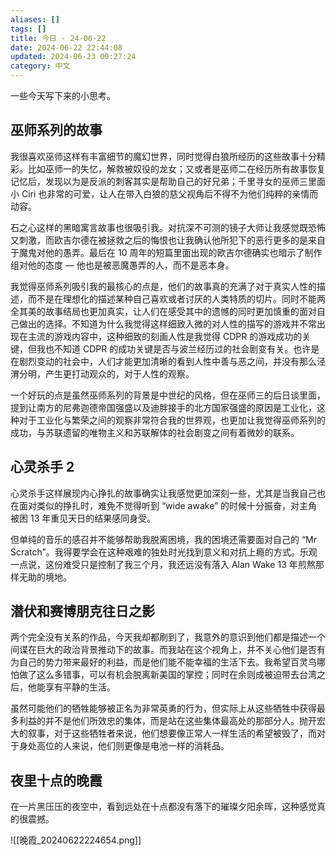 ```yaml
---
aliases: []
tags: []
title: 今日 - 24-06-22
date: 2024-06-22 22:44:08
updated: 2024-06-23 00:27:24
category: 中文
---
```

一些今天写下来的小思考。

## 巫师系列的故事

我很喜欢巫师这样有丰富细节的魔幻世界，同时觉得白狼所经历的这些故事十分精彩。比如巫师一的失忆，解救被奴役的龙女；又或者是巫师二在经历所有故事恢复记忆后，发现以为是反派的刺客其实是帮助自己的好兄弟；千里寻女的巫师三里面小 Ciri 也非常的可爱，让人在带入白狼的慈父视角后不得不为他们纯粹的亲情而动容。

石之心这样的黑暗寓言故事也很吸引我。对抗深不可测的镜子大师让我感觉既恐怖又刺激，而欧吉尔德在被拯救之后的悔恨也让我确认他所犯下的恶行更多的是来自于魔鬼对他的愚弄。最后在 10 周年的短篇里面出现的欧吉尔德确实也暗示了制作组对他的态度 — 他也是被恶魔愚弄的人，而不是恶本身。

我觉得巫师系列吸引我的最核心的点是，他们的故事真的充满了对于真实人性的描述，而不是在理想化的描述某种自己喜欢或者讨厌的人类特质的切片。同时不能两全其美的故事结局也更加真实，让人们在感受其中的遗憾的同时更加慎重的面对自己做出的选择。不知道为什么我觉得这样细致入微的对人性的描写的游戏并不常出现在主流的游戏内容中，这种细致的刻画人性是我觉得 CDPR 的游戏成功的关键，但我也不知道 CDPR 的成功关键是否与波兰经历过的社会剧变有关。也许是在剧烈变动的社会中，人们才能更加清晰的看到人性中善与恶之间，并没有那么泾渭分明，产生更打动观众的，对于人性的观察。

一个好玩的点是虽然巫师系列的背景是中世纪的风格，但在巫师三的后日谈里面，提到让南方的尼弗迦德帝国强盛以及迪胖接手的北方国家强盛的原因是工业化，这种对于工业化与繁荣之间的观察非常符合我的世界观，也更加让我觉得巫师系列的成功，与苏联遗留的唯物主义和苏联解体的社会剧变之间有着微妙的联系。

## 心灵杀手 2

心灵杀手这样展现内心挣扎的故事确实让我感觉更加深刻一些，尤其是当我自己也在面对类似的挣扎时，难免不觉得听到 “wide awake” 的时候十分振奋，对主角被困 13 年重见天日的结果感同身受。

但单纯的音乐的感召并不能够帮助我脱离困境，我的困境还需要面对自己的 “Mr Scratch”。我得要学会在这种艰难的独处时光找到意义和对抗上瘾的方式。乐观一点说，这份难受只是控制了我三个月，我还远没有落入 Alan Wake 13 年煎熬那样无助的境地。

## 潜伏和赛博朋克往日之影

两个完全没有关系的作品，今天我却都刷到了，我意外的意识到他们都是描述一个间谍在巨大的政治背景推动下的故事。而我站在这个视角上，并不关心他们是否有为自己的势力带来最好的利益，而是他们能不能幸福的生活下去。我希望百灵鸟哪怕做了这么多错事，可以有机会脱离新美国的掌控；同时在余则成被迫带去台湾之后，他能享有平静的生活。

虽然可能他们的牺牲能够被正名为非常英勇的行为，但实际上从这些牺牲中获得最多利益的并不是他们所效忠的集体，而是站在这些集体最高处的那部分人。抛开宏大的叙事，对于这些牺牲者来说，他们想要像正常人一样生活的希望被毁了，而对于身处高位的人来说，他们则更像是电池一样的消耗品。

## 夜里十点的晚霞

在一片黑压压的夜空中，看到远处在十点都没有落下的璀璨夕阳余晖，这种感觉真的很震撼。

![[晚霞_20240622224654.png]]